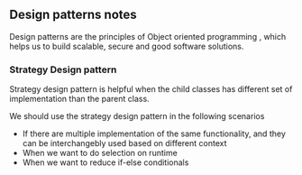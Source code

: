 ## Design patterns notes
Design patterns are the principles of Object oriented programming , which helps us to build scalable, secure and good software solutions.

### Strategy Design pattern
Strategy design pattern is helpful when the child classes has different set of implementation than the parent class.

We should use the strategy design pattern in the following scenarios
- If there are multiple implementation of the same functionality, and they can be interchangebly used based on different context
- When we want to do selection on runtime
- When we want to reduce if-else conditionals
